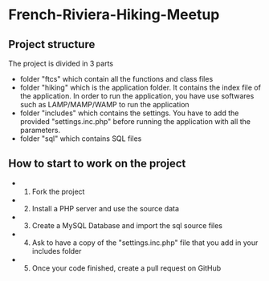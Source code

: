 # French-Riviera-Hiking-Meetup

## Project structure
The project is divided in 3 parts
- folder "ftcs" which contain all the functions and class files
- folder "hiking" which is the application folder. It contains the index file of the application. In order to run the application, you have use softwares such as LAMP/MAMP/WAMP to run the application
- folder "includes" which contains the settings. You have to add the provided "settings.inc.php" before running the application with all the parameters.
- folder "sql" which contains SQL files

## How to start to work on the project
- 1) Fork the project
- 2) Install a PHP server and use the source data
- 3) Create a MySQL Database and import the sql source files
- 4) Ask to have a copy of the "settings.inc.php" file that you add in your includes folder
- 5) Once your code finished, create a pull request on GitHub